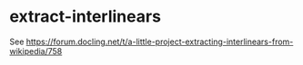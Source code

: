 # extract-interlinears

See https://forum.docling.net/t/a-little-project-extracting-interlinears-from-wikipedia/758
